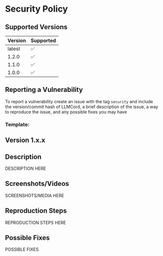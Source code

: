 # Security Policy

## Supported Versions

| Version | Supported          |
| ------- | ------------------ |
| latest  | :white_check_mark: |
| 1.2.0   | :white_check_mark: |
| 1.1.0   | :white_check_mark: |
| 1.0.0   | :white_check_mark: |

## Reporting a Vulnerability

To report a vulnerability create an issue with the tag `security` and include the version/commit hash of LLMCord, a brief description of the issue, a way to reproduce the issue, and any possible fixes you may have

### Template:

## Version 1.x.x

## Description

DESCRIPTION HERE

## Screenshots/Videos

SCREENSHOTS/MEDIA HERE

## Reproduction Steps

REPRODUCTION STEPS HERE

## Possible Fixes

POSSIBLE FIXES
